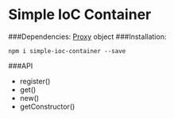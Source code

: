 # Simple IoC Container
###Dependencies: [Proxy](https://developer.mozilla.org/ru/docs/Web/JavaScript/Reference/Global_Objects/Proxy) object
###Installation:
````
npm i simple-ioc-container --save
````
###API
* register()
* get()
* new()
* getConstructor()